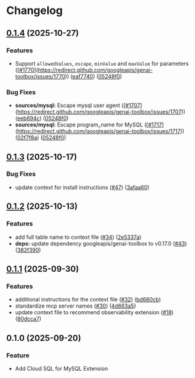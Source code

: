 # Changelog

## [0.1.4](https://github.com/gemini-cli-extensions/cloud-sql-mysql/compare/0.1.3...0.1.4) (2025-10-27)


### Features

* Support `allowedValues`, `escape`, `minValue` and `maxValue` for parameters ([[#1770](https://github.com/gemini-cli-extensions/cloud-sql-mysql/issues/1770)](https://redirect.github.com/googleapis/genai-toolbox/issues/1770)) ([eaf7740](https://redirect.github.com/googleapis/genai-toolbox/commit/eaf77406fd386c12315d67eb685dc69e0415c516)) ([05248f0](https://github.com/gemini-cli-extensions/cloud-sql-mysql/commit/05248f0c43238ed98d7fa66031320624e86df9aa))


### Bug Fixes

* **sources/mysql:** Escape mysql user agent ([[#1707](https://github.com/gemini-cli-extensions/cloud-sql-mysql/issues/1707)](https://redirect.github.com/googleapis/genai-toolbox/issues/1707)) ([eeb694c](https://redirect.github.com/googleapis/genai-toolbox/commit/eeb694c20facc40a38bfa67073c4cb1f3dd657ff)) ([05248f0](https://github.com/gemini-cli-extensions/cloud-sql-mysql/commit/05248f0c43238ed98d7fa66031320624e86df9aa))
* **sources/mysql:** Escape program\_name for MySQL ([[#1717](https://github.com/gemini-cli-extensions/cloud-sql-mysql/issues/1717)](https://redirect.github.com/googleapis/genai-toolbox/issues/1717)) ([02f7f8a](https://redirect.github.com/googleapis/genai-toolbox/commit/02f7f8af979057efe99fd138cb1b958130355b68)) ([05248f0](https://github.com/gemini-cli-extensions/cloud-sql-mysql/commit/05248f0c43238ed98d7fa66031320624e86df9aa))

## [0.1.3](https://github.com/gemini-cli-extensions/cloud-sql-mysql/compare/0.1.2...0.1.3) (2025-10-17)


### Bug Fixes

* update context for install instructions ([#47](https://github.com/gemini-cli-extensions/cloud-sql-mysql/issues/47)) ([3afaa60](https://github.com/gemini-cli-extensions/cloud-sql-mysql/commit/3afaa601ef8a55cd051563fb9833c0adce96032d))

## [0.1.2](https://github.com/gemini-cli-extensions/cloud-sql-mysql/compare/0.1.1...0.1.2) (2025-10-13)


### Features

* add full table name to context file ([#34](https://github.com/gemini-cli-extensions/cloud-sql-mysql/issues/34)) ([2e5337a](https://github.com/gemini-cli-extensions/cloud-sql-mysql/commit/2e5337ab1aa1991104772fa6ecce94c3fc3931cb))
* **deps:** update dependency googleapis/genai-toolbox to v0.17.0 ([#43](https://github.com/gemini-cli-extensions/cloud-sql-mysql/issues/43)) ([382f390](https://github.com/gemini-cli-extensions/cloud-sql-mysql/commit/382f390d75b0f97905e4dd03eb01561491d7bea9))

## [0.1.1](https://github.com/gemini-cli-extensions/cloud-sql-mysql/compare/0.1.0...0.1.1) (2025-09-30)


### Features

* additional instructions for the context file ([#32](https://github.com/gemini-cli-extensions/cloud-sql-mysql/issues/32)) ([bd680cb](https://github.com/gemini-cli-extensions/cloud-sql-mysql/commit/bd680cb3c977f5941ba0370a3049e1615f308ae3))
* standardize mcp server names ([#30](https://github.com/gemini-cli-extensions/cloud-sql-mysql/issues/30)) ([4d663a5](https://github.com/gemini-cli-extensions/cloud-sql-mysql/commit/4d663a5701cc8ecd11d04acd0197cc46b3640b39))
* update context file to recommend observability extension ([#18](https://github.com/gemini-cli-extensions/cloud-sql-mysql/issues/18)) ([80dcca7](https://github.com/gemini-cli-extensions/cloud-sql-mysql/commit/80dcca71bf96c22fbb6e2d682e298f59cc14ba4b))

## 0.1.0 (2025-09-20)


### Feature

* Add Cloud SQL for MySQL Extension
